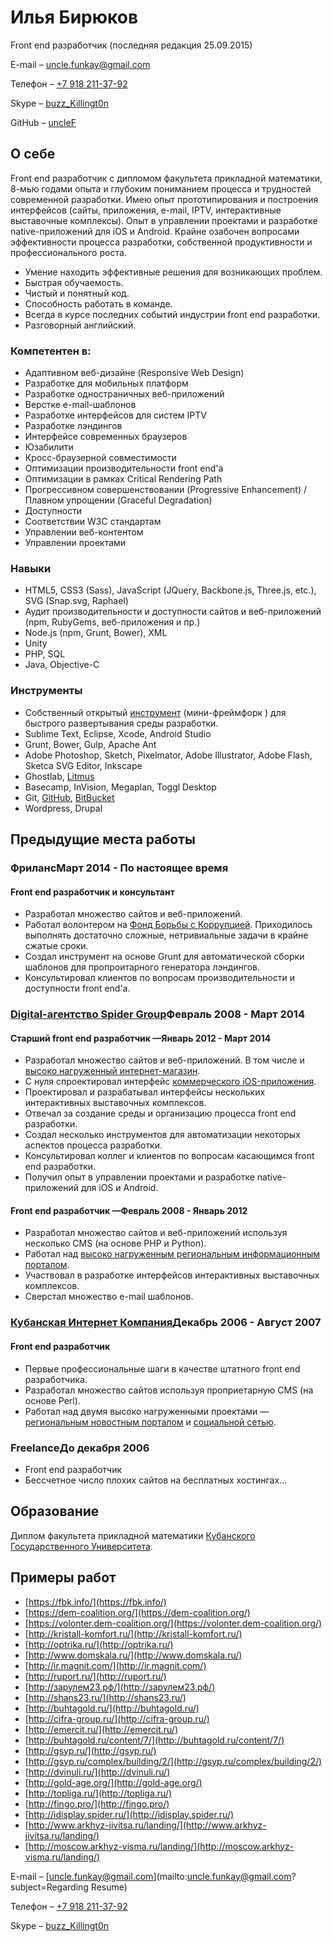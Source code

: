# Илья Бирюков

Front end разработчик (последняя редакция 25.09.2015)

E-mail – [uncle.funkay@gmail.com](mailto:uncle.funkay@gmail.com?subject=Резюме)

Телефон – [+7 918 211-37-92](tel:+79182113792)

Skype – [buzz_Killingt0n](skype:buzz_Killingt0n?chat)

GitHub – [uncleF](https://github.com/uncleF)

## О себе

Front end разработчик с дипломом факультета прикладной математики, 8-мью годами опыта и глубоким пониманием процесса и трудностей современной разработки. Имею опыт прототипирования и построения интерфейсов (сайты, приложения, e-mail, IPTV, интерактивные выставочные комплексы). Опыт в управлении проектами и разработке native-приложений для iOS и Android. Крайне озабочен вопросами эффективности процесса разработки, собственной продуктивности и профессионального роста.

*   Умение находить эффективные решения для возникающих проблем.
*   Быстрая обучаемость.
*   Чистый и понятный код.
*   Способность работать в команде.
*   Всегда в курсе последних событий индустрии front end разработки.
*   Разговорный английский.

### Компетентен в:

*   Адаптивном веб-дизайне (Responsive Web Design)
*   Разработке для мобильных платформ
*   Разработке одностраничных веб-приложений
*   Верстке e-mail-шаблонов
*   Разработке интерфейсов для систем IPTV
*   Разработке лэндингов
*   Интерфейсе современных браузеров
*   Юзабилити
*   Кросс-браузерной совместимости
*   Оптимизации производительности front end'а
*   Оптимизации в рамках Critical Rendering Path
*   Прогрессивном совершенствовании (Progressive Enhancement) / Плавном упрощении (Graceful Degradation)
*   Доступности
*   Соответствии W3C стандартам
*   Управлении веб-контентом
*   Управлении проектами

### Навыки

*   HTML5, CSS3 (Sass), JavaScript (JQuery, Backbone.js, Three.js, etc.), SVG (Snap.svg, Raphael)
*   Аудит производительности и доступности сайтов и веб-приложений (npm, RubyGems, веб-приложения и пр.)
*   Node.js (npm, Grunt, Bower), XML
*   Unity
*   PHP, SQL
*   Java, Objective-C

### Инструменты

*   Собственный открытый [инструмент](https://github.com/uncleF/TemplateX) (мини-фреймфорк ) для быстрого развертывания среды разработки.
*   Sublime Text, Eclipse, Xcode, Android Studio
*   Grunt, Bower, Gulp, Apache Ant
*   Adobe Photoshop, Sketch, Pixelmator, Adobe Illustrator, Adobe Flash, Sketca SVG Editor, Inkscape
*   Ghostlab, [Litmus](https://litmus.com)
*   Basecamp, InVision, Megaplan, Toggl Desktop
*   Git, [GitHub](https://github.com/), [BitBucket](https://bitbucket.org/)
*   Wordpress, Drupal

## Предыдущие места работы

### ФрилансМарт 2014 - По настоящее время

#### Front end разработчик и консультант

*   Разработал множество сайтов и веб-приложений.
*   Работал волонтером на [Фонд Борьбы с Коррупцией](http://fbk.info/). Приходилось выполнять достаточно сложные, нетривиальные задачи в крайне сжатые сроки.
*   Создал инструмент на основе Grunt для автоматической сборки шаблонов для пропроитарного генератора лэндингов.
*   Консультировал клиентов по вопросам производительности и доступности front end'а.

### [Digital-агентство Spider Group](http://spider.ru/)Февраль 2008 - Март 2014

#### Старший front end разработчик —Январь 2012 - Март 2014

*   Разработал множество сайтов и веб-приложений. В том числе и [высоко нагруженный интернет-магазин](http://topliga.ru/).
*   С нуля спроектировал интерфейс [коммерческого iOS-приложения](https://itunes.apple.com/us/app/fingo.-furniture.-try-before/id567070760?mt=8).
*   Проектировал и разрабатывал интерфейсы нескольких интерактивных выставочных комплексов.
*   Отвечал за создание среды и организацию процесса front end разработки.
*   Создал несколько инструментов для автоматизации некоторых аспектов процесса разработки.
*   Консультировал коллег и клиентов по вопросам касающимся front end разработки.
*   Получил опыт в управлении проектами и разработке native-приложений для iOS и Android.

#### Front end разработчик —Февраль 2008 - Январь 2012

*   Разработал множество сайтов и веб-приложений используя несколько CMS (на основе PHP и Python).
*   Работал над [высоко нагруженным региональным информационным порталом](http://www.kuban.ru/).
*   Участвовал в разработке интерфейсов интерактивных выставочных комплексов.
*   Сверстал множество e-mail шаблонов.

### [Кубанская Интернет Компания](http://kubic.ru/)Декабрь 2006 - Август 2007

#### Front end разработчик

*   Первые профессиональные шаги в качестве штатного front end разработчика.
*   Разработал множество сайтов используя проприетарную CMS (на основе Perl).
*   Работал над двумя высоко нагруженными проектами — [региональным новостным порталом](http://www.yuga.ru/) и [социальной сетью](http://www.diary.ru/).

### FreelanceДо декабря 2006

*   Front end разработчик
*   Бессчетное число плохих сайтов на бесплатных хостингах...

## Образование

Диплом факультета прикладной математики [Кубанского Государственного Университета](http://www.kubsu.ru/).

## Примеры работ

*   [https://fbk.info/](https://fbk.info/)
*   [https://dem-coalition.org/](https://dem-coalition.org/)
*   [https://volonter.dem-coalition.org/](https://volonter.dem-coalition.org/)
*   [http://kristall-komfort.ru/](http://kristall-komfort.ru/)
*   [http://optrika.ru/](http://optrika.ru/)
*   [http://www.domskala.ru/](http://www.domskala.ru/)
*   [http://ir.magnit.com/](http://ir.magnit.com/)
*   [http://ruport.ru/](http://ruport.ru/)
*   [http://зарулем23.рф/](http://зарулем23.рф/)
*   [http://shans23.ru/](http://shans23.ru/)
*   [http://buhtagold.ru/](http://buhtagold.ru/)
*   [http://cifra-group.ru/](http://cifra-group.ru/)
*   [http://emercit.ru/](http://emercit.ru/)
*   [http://buhtagold.ru/content/7/](http://buhtagold.ru/content/7/)
*   [http://gsyp.ru/](http://gsyp.ru/)
*   [http://gsyp.ru/complex/building/2/](http://gsyp.ru/complex/building/2/)
*   [http://dvinuli.ru/](http://dvinuli.ru/)
*   [http://gold-age.org/](http://gold-age.org/)
*   [http://topliga.ru/](http://topliga.ru/)
*   [http://fingo.pro/](http://fingo.pro/)
*   [http://idisplay.spider.ru/](http://idisplay.spider.ru/)
*   [http://www.arkhyz-jivitsa.ru/landing/](http://www.arkhyz-jivitsa.ru/landing/)
*   [http://moscow.arkhyz-visma.ru/landing/](http://moscow.arkhyz-visma.ru/landing/)

E-mail – [uncle.funkay@gmail.com](mailto:uncle.funkay@gmail.com?subject=Regarding Resume)

Телефон – [+7 918 211-37-92](tel:+79182113792)

Skype – [buzz_Killingt0n](skype:buzz_Killingt0n?chat)